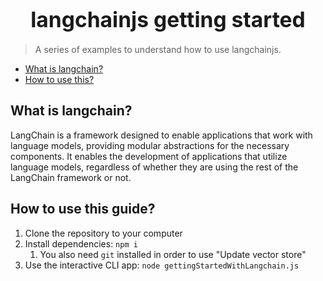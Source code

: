 <h1 align="center"><big>langchainjs getting started</big></h1>

> A series of examples to understand how to use langchainjs.

<!-- toc -->

- [What is langchain?](#what-is-langchain)
- [How to use this?](#how-to-use-this)

<!-- tocstop -->

## What is langchain?

LangChain is a framework designed to enable applications that work with language models, providing
modular abstractions for the necessary components. It enables the development of applications that
utilize language models, regardless of whether they are using the rest of the LangChain framework or
not.

## How to use this guide?

1. Clone the repository to your computer
2. Install dependencies: `npm i`
   1. You also need `git` installed in order to use "Update vector store"
3. Use the interactive CLI app: `node gettingStartedWithLangchain.js`
